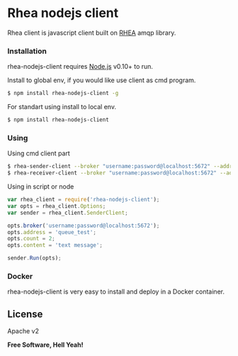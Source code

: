 # Rhea nodejs client
Rhea client is javascript client built on [RHEA](https://www.npmjs.com/package/rhea) amqp library.


### Installation

rhea-nodejs-client requires [Node.js](https://nodejs.org/) v0.10+ to run.

Install to global env, if you would like use client as cmd program.

```sh
$ npm install rhea-nodejs-client -g
```

For standart using install to local env.

```sh
$ npm install rhea-nodejs-client
```

### Using

Using cmd client part

```sh
$ rhea-sender-client --broker "username:password@localhost:5672" --address "queue_test" --count 2 --msg-content "text message" --log-msgs dict
$ rhea-receiver-client --broker "username:password@localhost:5672" --address "queue_test" --count 2 --log-msgs dict
```

Using in script or node

```js
var rhea_client = require('rhea-nodejs-client');
var opts = rhea_client.Options;
var sender = rhea_client.SenderClient;

opts.broker('username:password@localhost:5672');
opts.address = 'queue_test';
opts.count = 2;
opts.content = 'text message';

sender.Run(opts);
```

### Docker
rhea-nodejs-client is very easy to install and deploy in a Docker container.


License
----

Apache v2


**Free Software, Hell Yeah!**
